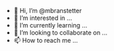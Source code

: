 - 👋 Hi, I’m @mbranstetter
- 👀 I’m interested in ...
- 🌱 I’m currently learning ...
- 💞️ I’m looking to collaborate on ...
- 📫 How to reach me ...

<!---
mbranstetter/mbranstetter is a ✨ special ✨ repository because its `README.md` (this file) appears on your GitHub profile.
You can click the Preview link to take a look at your changes.
--->

